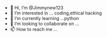 - 👋 Hi, I’m @Jimmynew123
- 👀 I’m interested in ... coding,ethical hacking
- 🌱 I’m currently learning ...python
- 💞️ I’m looking to collaborate on ...
- 📫 How to reach me ...

<!---
Jimmynew123/Jimmynew123 is a ✨ special ✨ repository because its `README.md` (this file) appears on your GitHub profile.
You can click the Preview link to take a look at your changes.
--->
